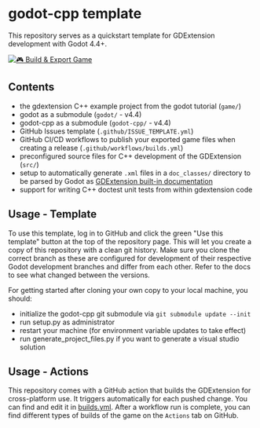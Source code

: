 # godot-cpp template
This repository serves as a quickstart template for GDExtension development with Godot 4.4+.

[![🎮 Build & Export Game](https://github.com/comfyjase/godot-cpp-template/actions/workflows/builds.yml/badge.svg)](https://github.com/comfyjase/godot-cpp-template/actions/workflows/builds.yml)

## Contents
* the gdextension C++ example project from the godot tutorial (`game/`)
* godot as a submodule (`godot/` - v4.4)
* godot-cpp as a submodule (`godot-cpp/` - v4.4)
* GitHub Issues template (`.github/ISSUE_TEMPLATE.yml`)
* GitHub CI/CD workflows to publish your exported game files when creating a release (`.github/workflows/builds.yml`)
* preconfigured source files for C++ development of the GDExtension (`src/`)
* setup to automatically generate `.xml` files in a `doc_classes/` directory to be parsed by Godot as [GDExtension built-in documentation](https://docs.godotengine.org/en/stable/tutorials/scripting/gdextension/gdextension_docs_system.html)
* support for writing C++ doctest unit tests from within gdextension code

## Usage - Template

To use this template, log in to GitHub and click the green "Use this template" button at the top of the repository page.
This will let you create a copy of this repository with a clean git history. Make sure you clone the correct branch as these are configured for development of their respective Godot development branches and differ from each other. Refer to the docs to see what changed between the versions.

For getting started after cloning your own copy to your local machine, you should: 
* initialize the godot-cpp git submodule via `git submodule update --init`
* run setup.py as administrator
* restart your machine (for environment variable updates to take effect)
* run generate_project_files.py if you want to generate a visual studio solution

## Usage - Actions

This repository comes with a GitHub action that builds the GDExtension for cross-platform use. It triggers automatically for each pushed change. You can find and edit it in [builds.yml](.github/workflows/builds.yml).
After a workflow run is complete, you can find different types of builds of the game on the `Actions` tab on GitHub.
